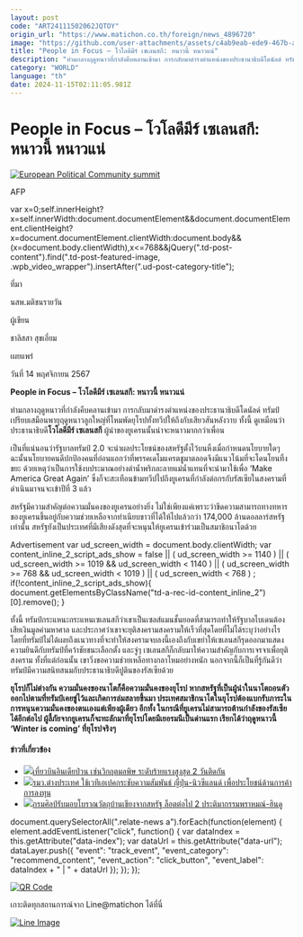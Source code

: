 ```yaml
---
layout: post
code: "ART24111502062JQTOY"
origin_url: "https://www.matichon.co.th/foreign/news_4896720"
image: "https://github.com/user-attachments/assets/c4ab9eab-ede9-467b-a758-014c7ab6484a"
title: "People in Focus – โวโลดีมีร์ เซเลนสกี: หนาวนี้ หนาวแน่"
description: "ท่ามกลางฤดูหนาวที่กำลังคืบคลานเข้ามา การกลับมาดำรงตำแหน่งของประธานาธิบดีโดนัลด์ ทรัมป์เปรียบเสมือนพายุฤดูหนาวลูกใหญ่ที่โหมพัดยุโรปทั้งทวีปให้ถึงกับเสียวสันหลังวาบ ทั้งนี้ ดูเหมือนว่าประธานาธิบดีโวโลดีมีร์ เซเลนสกี ผู้นำของยูเครนนั้นน่าจะหนาวมากกว่าเพื่อน"
category: "WORLD"
language: "th"
date: 2024-11-15T02:11:05.981Z
---
```


# People in Focus – โวโลดีมีร์ เซเลนสกี: หนาวนี้ หนาวแน่

[![](https://www.matichon.co.th/wp-content/uploads/2024/11/728-รูปพิเพิล-14-พ.ย.-AFP.jpg "European Political Community summit")](https://www.matichon.co.th/wp-content/uploads/2024/11/728-รูปพิเพิล-14-พ.ย.-AFP.jpg)

AFP

var x=0;self.innerHeight?x=self.innerWidth:document.documentElement&&document.documentElement.clientHeight?x=document.documentElement.clientWidth:document.body&&(x=document.body.clientWidth),x<=768&&jQuery(".td-post-content").find(".td-post-featured-image, .wpb\_video\_wrapper").insertAfter(".ud-post-category-title");

ที่มา

นสพ.มติชนรายวัน

ผู้เขียน

ชาลิสสา สุขเอี่ยม

เผยแพร่

วันที่ 14 พฤศจิกายน 2567

**People in Focus – โวโลดีมีร์ เซเลนสกี: หนาวนี้ หนาวแน่**

ท่ามกลางฤดูหนาวที่กำลังคืบคลานเข้ามา การกลับมาดำรงตำแหน่งของประธานาธิบดีโดนัลด์ ทรัมป์เปรียบเสมือนพายุฤดูหนาวลูกใหญ่ที่โหมพัดยุโรปทั้งทวีปให้ถึงกับเสียวสันหลังวาบ ทั้งนี้ ดูเหมือนว่าประธานาธิบดี**โวโลดีมีร์ เซเลนสกี** ผู้นำของยูเครนนั้นน่าจะหนาวมากกว่าเพื่อน

เป็นที่แน่นอนว่ารัฐบาลทรัมป์ 2.0 จะนำผลประโยชน์ของสหรัฐตั้งไว้บนหิ้งเมื่อกำหนดนโยบายใดๆ ฉะนั้นนโยบายคนดีปกป้องคนที่อ่อนแอกว่าที่พรรคเดโมแครตชูมาตลอดจึงมีแนวโน้มที่จะโดนโยนทิ้งขยะ ด้วยเหตุว่าเป็นการใช้งบประมาณอย่างตำน้ำพริกละลายแม่น้ำแทนที่จะนำมาใช้เพื่อ ‘Make America Great Again’ ซึ่งก็จะสะเทือนข้ามทวีปไปถึงยูเครนที่กำลังต่อกรกับรัสเซียในสงครามที่ดำเนินมาจนจะเข้าปีที่ 3 แล้ว

สหรัฐมีความสำคัญต่อความมั่นคงของยูเครนอย่างยิ่ง ไม่ใช่เพียงแค่เพราะว่าขีดความสามารถทางทหารของยูเครนขึ้นอยู่กับความช่วยเหลือจากทำเนียบขาวที่ได้ให้ไปแล้วกว่า 174,000 ล้านดอลลาร์สหรัฐเท่านั้น สหรัฐยังเป็นประเทศที่มีเสียงดังสุดที่จะหนุนให้ยูเครนเข้าร่วมเป็นสมาชิกนาโตด้วย

Advertisement var ud\_screen\_width = document.body.clientWidth; var content\_inline\_2\_script\_ads\_show = false || ( ud\_screen\_width >= 1140 ) || ( ud\_screen\_width >= 1019 && ud\_screen\_width < 1140 ) || ( ud\_screen\_width >= 768 && ud\_screen\_width < 1019 ) || ( ud\_screen\_width < 768 ) ; if(!content\_inline\_2\_script\_ads\_show){ document.getElementsByClassName("td-a-rec-id-content\_inline\_2")\[0\].remove(); }

ทั้งนี้ ทรัมป์กระแหนะกระแหนเซเลนสกีว่าเขาเป็นเซลส์แมนชั้นยอดที่สามารถทำให้รัฐบาลไบเดนต้องเสียเงินมูลค่ามหาศาล และประกาศว่าเขาจะยุติสงครามสงครามให้เร็วที่สุดโดยที่ไม่ได้ระบุว่าอย่างไร โดยที่ทรัมป์ไม่ได้เผยถึงแนวทางที่จะทำให้สงครามจบลงนี้เองถึงกับเขย่าให้เซเลนสกีรุดออกมาแสดงความยินดีกับทรัมป์ที่คว้าชัยชนะเลือกตั้ง และจู่ๆ เซเลนสกีก็กลับมาให้ความสำคัญกับการเจรจาเพื่อยุติสงคราม ทั้งที่แต่ก่อนนั้น เขาวิ่งขอความช่วยเหลือทางกลาโหมอย่างหนัก นอกจากนี้ก็เป็นที่รู้กันดีว่าทรัมป์มีความสนิทสนมกับประธานาธิบดีปูตินของรัสเซียด้วย

**ยุโรปก็ไม่ต่างกัน ความมั่นคงของนาโตก็คือความมั่นคงของยุโรป หากสหรัฐที่เป็นผู้นำในนาโตถอนตัวออกไปตามที่ทรัมป์เคยขู่ไว้และเกิดการล่มสลายขึ้นมา ประเทศสมาชิกนาโตในยุโรปต้องแบกรับภาระในการหนุนความมั่นคงของตนเองแต่เพียงผู้เดียว อีกทั้ง ในกรณีที่ยูเครนไม่สามารถต้านกำลังของรัสเซียได้อีกต่อไป ผู้ลี้ภัยจากยูเครนก็จะทะลักมาที่ยุโรปโดยมีเยอรมนีเป็นด่านแรก เรียกได้ว่าฤดูหนาวนี้ ‘Winter is coming’ ที่ยุโรปจริงๆ**

#### ข่าวที่เกี่ยวข้อง

*   [![](https://www.matichon.co.th/wp-content/uploads/2024/11/728-180.jpg)เที่ยวบินอินเดียป่วน เซ่นวิกฤตมลพิษ ระดับร้ายแรงสูงสุด 2 วันติดกัน](https://www.matichon.co.th/foreign/news_4898786)
*   [![](https://www.matichon.co.th/wp-content/uploads/2024/11/MFA_40.jpg)รมว.ต่างประเทศ ใช้เวทีเอเปคกระชับความสัมพันธ์ ญี่ปุ่น-นิวซีแลนด์ เพื่อประโยชน์ด้านการค้า การลงทุน](https://www.matichon.co.th/foreign/news_4898483) 
*   [![](https://www.matichon.co.th/wp-content/uploads/2024/11/728-176.jpg)กรมศิลป์รับมอบโบราณวัตถุบ้านเชียงจากสหรัฐ ล็อตต่อไป 2 ประติมากรรมพราหมณ์-ฮินดู](https://www.matichon.co.th/education/religious-cultural/news_4898436)

document.querySelectorAll(".relate-news a").forEach(function(element) { element.addEventListener("click", function() { var dataIndex = this.getAttribute("data-index"); var dataUrl = this.getAttribute("data-url"); dataLayer.push({ "event": "track\_event", "event\_category": "recommend\_content", "event\_action": "click\_button", "event\_label": dataIndex + " | " + dataUrl }); }); });

[![QR Code](https://www.matichon.co.th/wp-content/uploads/2023/07/wob1371z.jpg)](https://lin.ee/ht0nDxX)

เกาะติดทุกสถานการณ์จาก Line@matichon ได้ที่นี่

[![Line Image](https://www.matichon.co.th/wp-content/uploads/2023/07/th.png)](https://lin.ee/ht0nDxX)